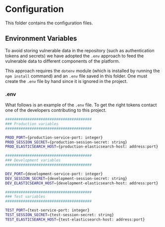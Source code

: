 # Configuration

This folder contains the configuration files.

## Environment Variables

To avoid storing vulnerable data in the repository (such as authentication tokens
and secrets) we have adopted the `.env` approach to feed the vulnerable data to
different components of the platform.

This approach requires the `dotenv` module (which is installed by running the
`npm install` command) and an `.env` file saved in this folder. One must create the
`.env` file by hand since it is ignored in the project.

### .env
What follows is an example of the `.env` file. To get the right tokens contact
one of the developers contributing to this project.


```bash
#######################################
### Production variables
#######################################

PROD_PORT={production-service-port: integer}
PROD_SESSION_SECRET={production-session-secret: string}
PROD_ELASTICSEARCH_HOST={production-elasticsearch-host: address:port}

#######################################
### Development variables
#######################################

DEV_PORT={development-service-port: integer}
DEV_SESSION_SECRET={development-session-secret: string}
DEV_ELASTICSEARCH_HOST={development-elasticsearch-host: address:port}

#######################################
### Test variables
#######################################

TEST_PORT={test-service-port: integer}
TEST_SESSION_SECRET={test-session-secret: string}
TEST_ELASTICSEARCH_HOST={test-elasticsearch-host: address:port}
```

